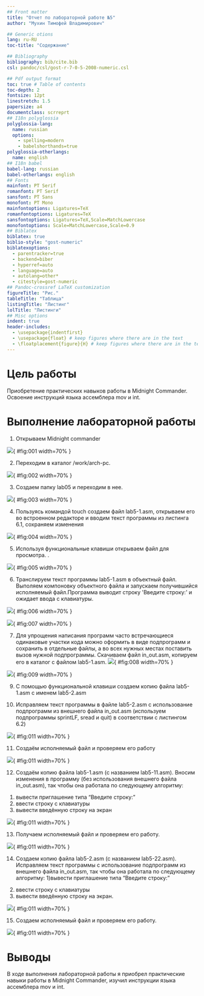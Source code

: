 ```yaml
---
## Front matter
title: "Отчет по лабораторной работе №5"
author: "Мухин Тимофей Владимирович"

## Generic otions
lang: ru-RU
toc-title: "Содержание"

## Bibliography
bibliography: bib/cite.bib
csl: pandoc/csl/gost-r-7-0-5-2008-numeric.csl

## Pdf output format
toc: true # Table of contents
toc-depth: 2
fontsize: 12pt
linestretch: 1.5
papersize: a4
documentclass: scrreprt
## I18n polyglossia
polyglossia-lang:
  name: russian
  options:
	- spelling=modern
	- babelshorthands=true
polyglossia-otherlangs:
  name: english
## I18n babel
babel-lang: russian
babel-otherlangs: english
## Fonts
mainfont: PT Serif
romanfont: PT Serif
sansfont: PT Sans
monofont: PT Mono
mainfontoptions: Ligatures=TeX
romanfontoptions: Ligatures=TeX
sansfontoptions: Ligatures=TeX,Scale=MatchLowercase
monofontoptions: Scale=MatchLowercase,Scale=0.9
## Biblatex
biblatex: true
biblio-style: "gost-numeric"
biblatexoptions:
  - parentracker=true
  - backend=biber
  - hyperref=auto
  - language=auto
  - autolang=other*
  - citestyle=gost-numeric
## Pandoc-crossref LaTeX customization
figureTitle: "Рис."
tableTitle: "Таблица"
listingTitle: "Листинг"
lolTitle: "Листинги"
## Misc options
indent: true
header-includes:
  - \usepackage{indentfirst}
  - \usepackage{float} # keep figures where there are in the text
  - \floatplacement{figure}{H} # keep figures where there are in the text
---
```


# Цель работы

Приобретение практических навыков работы в Midnight Commander. Освоение
инструкций языка ассемблера mov и int.

# Выполнение лабораторной работы

1. Открываем Midnight commander

![](image/1.png){ #fig:001 width=70% }


2. Переходим в каталог /work/arch-pc.

![](image/2.png){ #fig:002 width=70% }


3. Создаем папку lab05 и переходим в нее.

![](image/3.png){ #fig:003 width=70% }


4.  Пользуясь командой touch создаем файл lab5-1.asm, открываем его во встроенном редакторе и вводим текст программы из листинга 6.1, сохраняем изменения

![](image/4.png){ #fig:004 width=70% }


5. Используя функциональные клавиши открываем файл для просмотра. .

![](image/5.png){ #fig:005 width=70% }


6. Транслируем текст программы lab5-1.asm в объектный файл. Выполяем компоновку объектного файла и запускаем получившийся исполняемый файл.Программа выводит строку 'Введите строку:' и ожидает ввода с
клавиатуры.

![](image/6.png){ #fig:006 width=70% }

![](image/7.png){ #fig:007 width=70% }


7. Для упрощения написания программ часто встречающиеся одинаковые участки кода можно оформить в виде подпрограмм и сохранить в отдельные файлы, а во всех
нужных местах поставить вызов нужной подпрограммы. 
Скачиваем файл in_out.asm,  копируем его в каталог с файлом lab5-1.asm.
![](image/8.png){ #fig:008 width=70% }

![](image/9.png){ #fig:009 width=70% }


9. С помощью функциональной клавиши создаем копию файла lab5-1.asm с именем lab5-2.asm




10.  Исправляем текст программы в файле lab5-2.asm с использование подпрограмм из внешнего файла in_out.asm (используем подпрограммы
sprintLF, sread и quit) в соответствии с листингом 6.2)

![](image/18.png){ #fig:011 width=70% }


11. Создаём исполняемый файл и проверяем его работу

![](image/10.png){ #fig:011 width=70% }




12. Создаём копию файла lab5-1.asm (с названием lab5-11.asm). Вносим изменения в программу (без
использования внешнего файла in_out.asm), так чтобы она работала по
следующему алгоритму:
1) вывести приглашение типа “Введите строку:”
2) ввести строку с клавиатуры
3) вывести введённую строку на экран

![](image/15.png){ #fig:011 width=70% }


13.  Получаем исполняемый файл и проверяем его работу. 


![](image/11.png){ #fig:011 width=70% }


14. Создаем копию файла lab5-2.asm (с названием lab5-22.asm). Исправляем  текст программы с использование подпрограмм из внешнего файла in_out.asm, так чтобы она работала по следующему алгоритму:
1)вывести приглашение типа “Введите строку:”
2) ввести строку с клавиатуры
3) вывести введённую строку на экран.


![](image/16.png){ #fig:011 width=70% }

15. Cоздаем исполняемый файл и проверяем его работу.

![](image/14.png){ #fig:011 width=70% }



# Выводы

В ходе выполнения лабораторной работы я приобрел практические навыки работы в Midnight Commander, изучил инструкции языка ассемблера mov и int.
